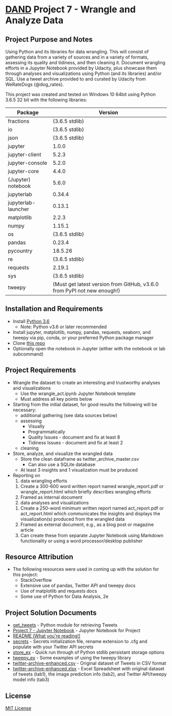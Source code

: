 # [DAND](https://www.udacity.com/course/data-analyst-nanodegree--nd002) Project 7 - Wrangle and Analyze Data

## Project Purpose and Notes
Using Python and its libraries for data wrangling.  This will consist of gathering data from a variety of sources and in a variety of formats, assessing its quality and tidiness, and then cleaning it.  Document wrangling efforts in a Jupyter Notebook provided by Udacity, plus showcase them through analyses and visualizations using Python (and its libraries) and/or SQL. Use a tweet archive provided to and curated by Udacity from WeRateDogs (@dog_rates).

This project was created and tested on Windows 10 64bit using Python 3.6.5 32 bit with the following libraries:

**Package** | **Version**
----------|----------
fractions | (3.6.5 stdlib)
io | (3.6.5 stdlib)
json | (3.6.5 stdlib)
jupyter | 1.0.0
jupyter-client | 5.2.3
jupyter-console | 5.2.0
jupyter-core | 4.4.0
(Jupyter) notebook | 5.6.0
jupyterlab | 0.34.4
jupyterlab-launcher | 0.13.1
matplotlib | 2.2.3
numpy | 1.15.1
os | (3.6.5 stdlib)
pandas | 0.23.4
pycountry | 18.5.26
re | (3.6.5 stdlib)
requests | 2.19.1
sys | (3.6.5 stdlib)
tweepy | (Must get latest version from GitHub, v3.6.0 from PyPI not new enough!)

## Installation and Requirements
* Install [Python 3.6](https://www.python.org/downloads/)
    * Note: Python v3.6 or later recommended
* Install jupyter, matplotlib, numpy, pandas, requests, seaborn, and tweepy via pip, conda, or your preferred Python package manager
* Clone [this repo](https://github.com/sockduct/Udacity-DAND)
* Optionally open the notebook in Jupyter (either with the notebook or lab subcommand)

## Project Requirements
* Wrangle the dataset to create an interesting and trustworthy analyses and visualizations
  * Use the wrangle_act.ipynb Jupyter Notebook template
  * Must address all key points below
* Starting from the initial dataset, for good results the following will be necessary:
  * additional gathering (see data sources below)
  * assessing
    * Visually
    * Programmatically
    * Quality Issues - document and fix at least 8
    * Tidiness Issues - document and fix at least 2
  * cleaning
* Store, analyze, and visualize the wrangled data
  * Store the clean dataframe as twitter_archive_master.csv
    * Can also use a SQLite database
  * At least 3 insights and 1 visualization must be produced
* Reporting on
  1. data wrangling efforts
    1) Create a 300-600 word written report named wrangle_report.pdf or wrangle_report.html which briefly describes wrangling efforts
    2) Framed as internal document
  2. data analyses and visualizations
    1) Create a 250-word minimum written report named act_report.pdf or act_report.html which communicates the insights and displays the visualization(s) produced from the wrangled data
    2) Framed as external document, e.g., as a blog post or magazine article
    3) Can create these from separate Jupyter Notebook using Markdown functionality or using a word processor/desktop publisher

## Resource Attribution
* The following resources were used in coming up with the solution for this project:
    * StackOverflow
    * Extensive use of pandas, Twitter API and tweepy docs
    * Use of matplotlib and requests docs
    * Some use of Python for Data Analysis, 2e

## Project Solution Documents
* [get_tweets](get_tweets.py) - Python module for retrieving Tweets
* [Project 7 - Jupyter Notebook](wrangle_act.ipynb) - Jupyter Notebook for Project
* [README (What you're reading!)](README.md)
* [secrets](secrets.exmpl) - Secrets initialization file, rename extension to .cfg and populate with your Twitter API secrets
* [store_ex](store_ex.py) - Quick run through of Python stdlib persistant storage options
* [tweepy_ex](tweepy_ex.py) - Some examples of using the tweepy library
* [twitter-archive-enhanced.csv](twitter-archive-enhanced.csv) - Original dataset of Tweets in CSV format
* [twitter-archive-enhanced.xlsx](twitter-archive-enhanced.xlsx) - Excel Spreadsheet with original dataset of tweets (tab1), the image prediction info (tab2), and Twitter API/tweepy model info (tab3)

## License
[MIT License](LICENSE)

